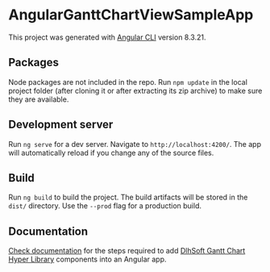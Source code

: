 # AngularGanttChartViewSampleApp

This project was generated with [Angular CLI](https://github.com/angular/angular-cli) version 8.3.21.

## Packages

Node packages are not included in the repo. Run `npm update` in the local project folder (after cloning it or after extracting its zip archive) to make sure they are available.

## Development server

Run `ng serve` for a dev server. Navigate to `http://localhost:4200/`. The app will automatically reload if you change any of the source files.

## Build

Run `ng build` to build the project. The build artifacts will be stored in the `dist/` directory. Use the `--prod` flag for a production build.

## Documentation
[Check documentation](https://dlhsoft.com/GanttChartHyperLibrary/Documentation/index.html?Angular) for the steps required to add [DlhSoft Gantt Chart Hyper Library](https://dlhsoft.com/GCHL) components into an Angular app.
